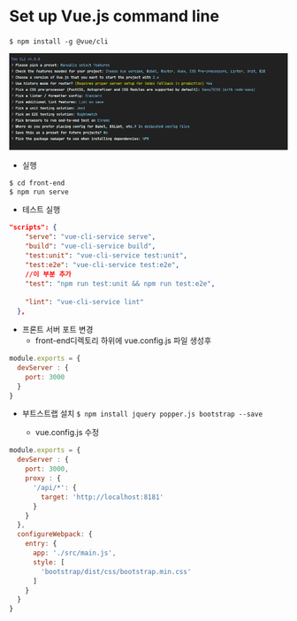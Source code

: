 # Set up Vue.js command line
`$ npm install -g @vue/cli`    

![vue setting](front-end/public/static/images/vue-setting.png)

- 실행
```shell script
$ cd front-end
$ npm run serve
```

- 테스트 실행
```json
"scripts": {
    "serve": "vue-cli-service serve",
    "build": "vue-cli-service build",
    "test:unit": "vue-cli-service test:unit",
    "test:e2e": "vue-cli-service test:e2e",
    //이 부분 추가
    "test": "npm run test:unit && npm run test:e2e",

    "lint": "vue-cli-service lint"
  },
```

- 프론트 서버 포트 변경
  - front-end디렉토리 하위에 vue.config.js 파일 생성후
```js
module.exports = {
  devServer : {
    port: 3000
  }
}
```

- 부트스트랩 설치
`$ npm install jquery popper.js bootstrap --save`

  - vue.config.js 수정
```js
module.exports = {
  devServer : {
    port: 3000,
    proxy : {
      '/api/*': {
        target: 'http://localhost:8181'
      }
    }    
  },
  configureWebpack: {
    entry: {
      app: './src/main.js',
      style: [
        'bootstrap/dist/css/bootstrap.min.css'
      ]
    }
  }
}


```